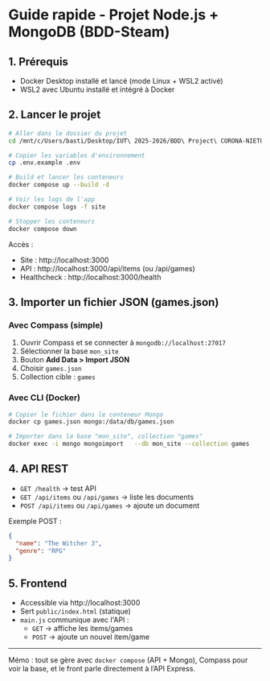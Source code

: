 # Guide rapide - Projet Node.js + MongoDB (BDD-Steam)

## 1. Prérequis
- Docker Desktop installé et lancé (mode Linux + WSL2 activé)
- WSL2 avec Ubuntu installé et intégré à Docker

## 2. Lancer le projet
```bash
# Aller dans le dossier du projet
cd /mnt/c/Users/basti/Desktop/IUT\ 2025-2026/BDD\ Project\ CORONA-NIETO/BDD-Steam

# Copier les variables d'environnement
cp .env.example .env

# Build et lancer les conteneurs
docker compose up --build -d

# Voir les logs de l'app
docker compose logs -f site

# Stopper les conteneurs
docker compose down
```

Accès :
- Site : http://localhost:3000
- API : http://localhost:3000/api/items (ou /api/games)
- Healthcheck : http://localhost:3000/health

## 3. Importer un fichier JSON (games.json)
### Avec Compass (simple)
1. Ouvrir Compass et se connecter à `mongodb://localhost:27017`
2. Sélectionner la base `mon_site`
3. Bouton **Add Data > Import JSON**
4. Choisir `games.json`
5. Collection cible : `games`

### Avec CLI (Docker)
```bash
# Copier le fichier dans le conteneur Mongo
docker cp games.json mongo:/data/db/games.json

# Importer dans la base "mon_site", collection "games"
docker exec -i mongo mongoimport   --db mon_site --collection games   --file /data/db/games.json --jsonArray
```

## 4. API REST
- `GET /health` → test API
- `GET /api/items` ou `/api/games` → liste les documents
- `POST /api/items` ou `/api/games` → ajoute un document

Exemple POST :
```json
{
  "name": "The Witcher 3",
  "genre": "RPG"
}
```

## 5. Frontend
- Accessible via http://localhost:3000
- Sert `public/index.html` (statique)
- `main.js` communique avec l'API :
  - `GET` → affiche les items/games
  - `POST` → ajoute un nouvel item/game

---
Mémo : tout se gère avec `docker compose` (API + Mongo), Compass pour voir la base, et le front parle directement à l’API Express.
